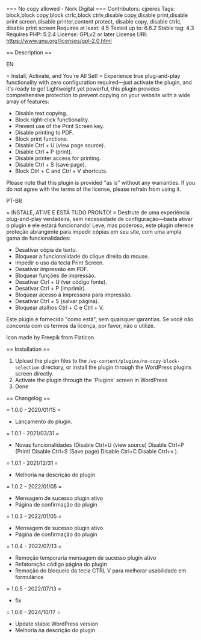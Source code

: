 === No copy allowed - Nork Digital ===
Contributors: cjperes
Tags: block,block copy,block ctrlc,block ctrlv,disable copy,disable print,disable print screen,disable printer,content protect, disable copy, disable ctrlc, disable print screen
Requires at least: 4.5
Tested up to: 6.6.2
Stable tag: 4.3
Requires PHP: 5.2.4
License: GPLv2 or later
License URI: https://www.gnu.org/licenses/gpl-2.0.html


== Description ==

EN

= Install, Activate, and You're All Set! =
Experience true plug-and-play functionality with zero configuration required—just activate the plugin, and it's ready to go! Lightweight yet powerful, this plugin provides comprehensive protection to prevent copying on your website with a wide array of features:

- Disable text copying.
- Block right-click functionality.
- Prevent use of the Print Screen key.
- Disable printing to PDF.
- Block print functions.
- Disable Ctrl + U (view page source).
- Disable Ctrl + P (print).
- Disable printer access for printing.
- Disable Ctrl + S (save page).
- Block Ctrl + C and Ctrl + V shortcuts.

Please note that this plugin is provided "as is" without any warranties. If you do not agree with the terms of the license, please refrain from using it.

PT-BR

= INSTALE, ATIVE E ESTÁ TUDO PRONTO! =
Desfrute de uma experiência plug-and-play verdadeira, sem necessidade de configuração—basta ativar o plugin e ele estará funcionando! Leve, mas poderoso, este plugin oferece proteção abrangente para impedir cópias em seu site, com uma ampla gama de funcionalidades:

- Desativar cópia de texto.
- Bloquear a funcionalidade do clique direito do mouse.
- Impedir o uso da tecla Print Screen.
- Desativar impressão em PDF.
- Bloquear funções de impressão.
- Desativar Ctrl + U (ver código fonte).
- Desativar Ctrl + P (imprimir).
- Bloquear acesso à impressora para impressão.
- Desativar Ctrl + S (salvar página).
- Bloquear atalhos Ctrl + C e Ctrl + V.

Este plugin é fornecido "como está", sem quaisquer garantias. Se você não concorda com os termos da licença, por favor, não o utilize.

Icon made by Freepik from Flaticon

== Installation ==


1. Upload the plugin files to the `/wp-content/plugins/no-copy-block-selection` directory, or install the plugin through the WordPress plugins screen directly.
2. Activate the plugin through the 'Plugins' screen in WordPress
3. Done


== Changelog ==
	
= 1.0.0 - 2020/01/15 =
- Lançamento do plugin.

= 1.0.1 - 2021/03/31 =
- Novas funcionalidades (Disable Ctrl+U (view source)
Disable Ctrl+P (Print)
Disable Ctrl+S (Save page)
Disable Ctrl+C 
Disable Ctrl+v ).

= 1.0.1 - 2021/12/31 =
- Melhoria na descrição do plugin

= 1.0.2 - 2022/01/05 =
- Mensagem de sucesso plugin ativo
- Página de confirmação do plugin

= 1.0.3 - 2022/01/05 =
- Mensagem de sucesso plugin ativo
- Página de confirmação do plugin

= 1.0.4 - 2022/07/13 =
- Remoção temporaria mensagem de sucesso plugin ativo
- Refatoração código página do plugin
- Remoção do bloqueio da tecla CTRL V para melhorar usabilidade em formulários

= 1.0.5 - 2022/07/13 =
- fix

= 1.0.6 - 2024/10/17 =
- Update stable WordPress version
- Melhoria na descrição do plugin